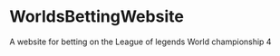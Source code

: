 WorldsBettingWebsite
====================

A website for betting on the League of legends World championship 4
